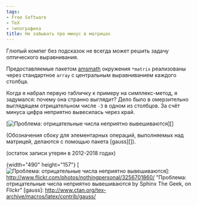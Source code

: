 ```yaml
---
tags:
- Free Software
- TeX
- типографика
title: Не забывать про минус в матрицах
---
```


Глюпый компег без подсказок не всегда может решить задачу оптического
выравнивания.

Предоставляемые пакетом [amsmath][] окружения `*matrix` реализованы
через стандартное `array` с центральным выравниванием каждого столбца.

Когда я набрал первую табличку к примеру на симплекс-метод, я задумался:
почему она странно выглядит? Дело было в омерзительно выглядящем
отрицательном числе `-3` в одном из столбцов. За счёт минуса цифра
неприятно вывесилась через край.

[![Проблема: отрицательные числа неприятно вывешиваются][]][]

(Обозначения сбоку для элементарных операций, выполняемых над матрицей,
делаются с помощью пакета [gauss][]).

(остаток записи утерян в 2012-2018 годах)

  [amsmath]: http://www.ctan.org/tex-archive/macros/latex/required/amslatex/
  [Проблема: отрицательные числа неприятно вывешиваются]: http://farm4.static.flickr.com/3431/3256701860_6a2a6347a7.jpg
  {width="490" height="157"}
  [![Проблема: отрицательные числа неприятно вывешиваются][]]: http://www.flickr.com/photos/nothingpersonal/3256701860/
    "Проблема: отрицательные числа неприятно вывешиваются by Sphinx
    The Geek, on Flickr"
  [gauss]: http://www.ctan.org/tex-archive/macros/latex/contrib/gauss/
